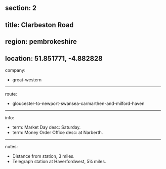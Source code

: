 section: 2
----
title: Clarbeston Road
----
region: pembrokeshire
----
location: 51.851771, -4.882828
----
company:
- great-western
----
route:
- gloucester-to-newport-swansea-carmarthen-and-milford-haven
----
info:
- term: Market Day
  desc: Saturday.
- term: Money Order Office
  desc: at Narberth.
----
notes:
- Distance from station, 3 miles.
- Telegraph station at Haverfordwest, 5¼ miles.
